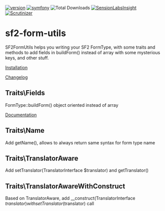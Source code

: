 [![version](https://img.shields.io/badge/version-1.4.2-green.svg)](https://github.com/steevanb/sf2-form-utils/tree/1.4.2)
[![symfony](https://img.shields.io/badge/symfony-%3E%3D%202.3-blue.svg)](https://symfony.com/)
![Total Downloads](https://poser.pugx.org/steevanb/sf2-form-utils/downloads)
[![SensionLabsInsight](https://img.shields.io/badge/SensionLabsInsight-platinum-brightgreen.svg)](https://insight.sensiolabs.com/projects/0f599bbe-1431-4f4c-aa7a-2b25c4c121df/analyses/19)
[![Scrutinizer](https://img.shields.io/badge/scrutinizer-10%2F10-brightgreen.svg)](https://scrutinizer-ci.com/g/steevanb/sf2-form-utils/inspections/3e1a8828-27ce-42ac-ae4f-512b35864c5b)

sf2-form-utils
==============

SF2FormUtils helps you writing your SF2 FormType, with some traits and methods to add fields in buildForm() instead of array with some mysterious keys, and other stuff.

[Installation](Documentation/installation.md)

[Changelog](Documentation/changelog.md)

Traits\Fields
--------------------------------

FormType::buildForm() object oriented instead of array

[Documentation](Documentation/fields.md)

Traits\Name
------------------------------

Add getName(), allows to always return same syntax for form type name

Traits\TranslatorAware
-----------------------------------------

Add setTranslator(TranslatorInterface $translator) and getTranslator()

Traits\TranslatorAwareWithConstruct
------------------------------------------------------

Based on TranslatorAware, add __construct(TranslatorInterface $translator) with setTranslator($translator) call
